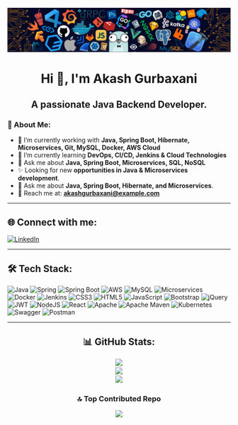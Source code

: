 <p align="center">
  <img src="https://raw.githubusercontent.com/KevinPatel04/KevinPatel04/master/header.png">
</p> 

<h1 align="center">Hi 👋, I'm Akash Gurbaxani</h1>
<h2 align="center">A passionate Java Backend Developer.</h2>

<h3>🚀 About Me:</h3>

- 🔭 I’m currently working with **Java, Spring Boot, Hibernate, Microservices, Git, MySQL, Docker, AWS Cloud**
- 🌱 I’m currently learning **DevOps, CI/CD, Jenkins & Cloud Technologies**
- 💬 Ask me about **Java, Spring Boot, Microservices, SQL, NoSQL**
- ✨ Looking for new **opportunities in Java & Microservices development**.  
- 💬 Ask me about **Java, Spring Boot, Hibernate, and Microservices**.  
- 📧 Reach me at: **akashgurbaxani@example.com**  

---

## 🌐 **Connect with me:**  
[![LinkedIn](https://img.shields.io/badge/LinkedIn-%230077B5.svg?logo=linkedin&logoColor=white)](https://www.linkedin.com/in/akash-gurbaxani/)  

---

## 🛠 **Tech Stack:**
![Java](https://img.shields.io/badge/Java-ED8B00?style=for-the-badge&logo=java&logoColor=white)
![Spring](https://img.shields.io/badge/spring-%236DB33F.svg?style=for-the-badge&logo=spring&logoColor=white) 
![Spring Boot](https://img.shields.io/badge/Spring_Boot-6DB33F?style=for-the-badge&logo=spring-boot&logoColor=white)
![AWS](https://img.shields.io/badge/AWS-232F3E?style=for-the-badge&logo=amazon-aws&logoColor=white)
![MySQL](https://img.shields.io/badge/MySQL-005C84?style=for-the-badge&logo=mysql&logoColor=white)
![Microservices](https://img.shields.io/badge/Microservices-4285F4?style=for-the-badge&logo=google-cloud&logoColor=white)
![Docker](https://img.shields.io/badge/Docker-2496ED?style=for-the-badge&logo=docker&logoColor=white)
![Jenkins](https://img.shields.io/badge/Jenkins-D24939?style=for-the-badge&logo=jenkins&logoColor=white)
![CSS3](https://img.shields.io/badge/css3-%231572B6.svg?style=for-the-badge&logo=css3&logoColor=white) 
![HTML5](https://img.shields.io/badge/html5-%23E34F26.svg?style=for-the-badge&logo=html5&logoColor=white) 
![JavaScript](https://img.shields.io/badge/javascript-%23323330.svg?style=for-the-badge&logo=javascript&logoColor=%23F7DF1E) 
![Bootstrap](https://img.shields.io/badge/bootstrap-%23563D7C.svg?style=for-the-badge&logo=bootstrap&logoColor=white) 
![jQuery](https://img.shields.io/badge/jquery-%230769AD.svg?style=for-the-badge&logo=jquery&logoColor=white) 
![JWT](https://img.shields.io/badge/JWT-black?style=for-the-badge&logo=JSON%20web%20tokens) 
![NodeJS](https://img.shields.io/badge/node.js-6DA55F?style=for-the-badge&logo=node.js&logoColor=white) 
![React](https://img.shields.io/badge/react-%2320232a.svg?style=for-the-badge&logo=react&logoColor=%2361DAFB) 
![Apache](https://img.shields.io/badge/apache-%23D42029.svg?style=for-the-badge&logo=apache&logoColor=white) 
![Apache Maven](https://img.shields.io/badge/Apache%20Maven-C71A36?style=for-the-badge&logo=Apache%20Maven&logoColor=white) 
![Kubernetes](https://img.shields.io/badge/kubernetes-%23326ce5.svg?style=for-the-badge&logo=kubernetes&logoColor=white) 
![Swagger](https://img.shields.io/badge/-Swagger-%23Clojure?style=for-the-badge&logo=swagger&logoColor=white) 
![Postman](https://img.shields.io/badge/Postman-FF6C37?style=for-the-badge&logo=postman&logoColor=white)

---
<div align="center">
  
## 📊 **GitHub Stats:**
![](https://github-readme-stats.vercel.app/api?username=akash-gurbaxani&theme=highcontrast&hide_border=false&include_all_commits=true&count_private=false)<br/>
![](https://github-readme-streak-stats.herokuapp.com/?user=akash-gurbaxani&theme=highcontrast&hide_border=false)<br/>
![](https://github-readme-stats.vercel.app/api/top-langs/?username=akash-gurbaxani&theme=highcontrast&hide_border=false&include_all_commits=true&count_private=false&layout=compact)

### 🔝 Top Contributed Repo
![](https://github-contributor-stats.vercel.app/api?username=akash-gurbaxani&limit=5&theme=highcontrast&combine_all_yearly_contributions=true)

</div>
